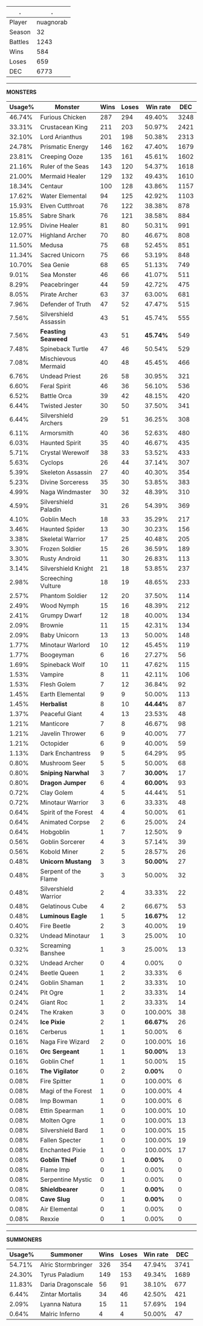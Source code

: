 .|.
|-|-
Player|nuagnorab
Season|32
Battles|1243
Wins|584
Loses|659
DEC|6773

---
**MONSTERS**

Usage%|Monster|Wins|Loses|Win rate|DEC|
-|-|-|-|-|-|
46.74%|Furious Chicken|287|294|49.40%|3248|
33.31%|Crustacean King|211|203|50.97%|2421|
32.10%|Lord Arianthus|201|198|50.38%|2313|
24.78%|Prismatic Energy|146|162|47.40%|1679|
23.81%|Creeping Ooze|135|161|45.61%|1602|
21.16%|Ruler of the Seas|143|120|54.37%|1618|
21.00%|Mermaid Healer|129|132|49.43%|1610|
18.34%|Centaur|100|128|43.86%|1157|
17.62%|Water Elemental|94|125|42.92%|1103|
15.93%|Elven Cutthroat|76|122|38.38%|878|
15.85%|Sabre Shark|76|121|38.58%|884|
12.95%|Divine Healer|81|80|50.31%|991|
12.07%|Highland Archer|70|80|46.67%|808|
11.50%|Medusa|75|68|52.45%|851|
11.34%|Sacred Unicorn|75|66|53.19%|848|
10.70%|Sea Genie|68|65|51.13%|749|
9.01%|Sea Monster|46|66|41.07%|511|
8.29%|Peacebringer|44|59|42.72%|475|
8.05%|Pirate Archer|63|37|63.00%|681|
7.96%|Defender of Truth|47|52|47.47%|515|
7.56%|Silvershield Assassin|43|51|45.74%|555|
7.56%|**Feasting Seaweed**|43|51|**45.74%**|549|
7.48%|Spineback Turtle|47|46|50.54%|529|
7.08%|Mischievous Mermaid|40|48|45.45%|466|
6.76%|Undead Priest|26|58|30.95%|321|
6.60%|Feral Spirit|46|36|56.10%|536|
6.52%|Battle Orca|39|42|48.15%|420|
6.44%|Twisted Jester|30|50|37.50%|341|
6.44%|Silvershield Archers|29|51|36.25%|308|
6.11%|Armorsmith|40|36|52.63%|480|
6.03%|Haunted Spirit|35|40|46.67%|435|
5.71%|Crystal Werewolf|38|33|53.52%|433|
5.63%|Cyclops|26|44|37.14%|307|
5.39%|Skeleton Assassin|27|40|40.30%|354|
5.23%|Divine Sorceress|35|30|53.85%|383|
4.99%|Naga Windmaster|30|32|48.39%|310|
4.59%|Silvershield Paladin|31|26|54.39%|369|
4.10%|Goblin Mech|18|33|35.29%|217|
3.46%|Haunted Spider|13|30|30.23%|156|
3.38%|Skeletal Warrior|17|25|40.48%|205|
3.30%|Frozen Soldier|15|26|36.59%|189|
3.30%|Rusty Android|11|30|26.83%|113|
3.14%|Silvershield Knight|21|18|53.85%|237|
2.98%|Screeching Vulture|18|19|48.65%|233|
2.57%|Phantom Soldier|12|20|37.50%|114|
2.49%|Wood Nymph|15|16|48.39%|212|
2.41%|Grumpy Dwarf|12|18|40.00%|134|
2.09%|Brownie|11|15|42.31%|134|
2.09%|Baby Unicorn|13|13|50.00%|148|
1.77%|Minotaur Warlord|10|12|45.45%|119|
1.77%|Boogeyman|6|16|27.27%|56|
1.69%|Spineback Wolf|10|11|47.62%|115|
1.53%|Vampire|8|11|42.11%|106|
1.53%|Flesh Golem|7|12|36.84%|92|
1.45%|Earth Elemental|9|9|50.00%|113|
1.45%|**Herbalist**|8|10|**44.44%**|87|
1.37%|Peaceful Giant|4|13|23.53%|48|
1.21%|Manticore|7|8|46.67%|98|
1.21%|Javelin Thrower|6|9|40.00%|77|
1.21%|Octopider|6|9|40.00%|59|
1.13%|Dark Enchantress|9|5|64.29%|95|
0.80%|Mushroom Seer|5|5|50.00%|68|
0.80%|**Sniping Narwhal**|3|7|**30.00%**|17|
0.80%|**Dragon Jumper**|6|4|**60.00%**|93|
0.72%|Clay Golem|4|5|44.44%|51|
0.72%|Minotaur Warrior|3|6|33.33%|48|
0.64%|Spirit of the Forest|4|4|50.00%|61|
0.64%|Animated Corpse|2|6|25.00%|24|
0.64%|Hobgoblin|1|7|12.50%|9|
0.56%|Goblin Sorcerer|4|3|57.14%|39|
0.56%|Kobold Miner|2|5|28.57%|26|
0.48%|**Unicorn Mustang**|3|3|**50.00%**|27|
0.48%|Serpent of the Flame|3|3|50.00%|32|
0.48%|Silvershield Warrior|2|4|33.33%|22|
0.48%|Gelatinous Cube|4|2|66.67%|53|
0.48%|**Luminous Eagle**|1|5|**16.67%**|12|
0.40%|Fire Beetle|2|3|40.00%|19|
0.32%|Undead Minotaur|1|3|25.00%|10|
0.32%|Screaming Banshee|1|3|25.00%|13|
0.32%|Undead Archer|0|4|0.00%|0|
0.24%|Beetle Queen|1|2|33.33%|6|
0.24%|Goblin Shaman|1|2|33.33%|10|
0.24%|Pit Ogre|1|2|33.33%|14|
0.24%|Giant Roc|1|2|33.33%|14|
0.24%|The Kraken|3|0|100.00%|38|
0.24%|**Ice Pixie**|2|1|**66.67%**|26|
0.16%|Cerberus|1|1|50.00%|6|
0.16%|Naga Fire Wizard|2|0|100.00%|16|
0.16%|**Orc Sergeant**|1|1|**50.00%**|13|
0.16%|Goblin Chef|1|1|50.00%|15|
0.16%|**The Vigilator**|0|2|**0.00%**|0|
0.08%|Fire Spitter|1|0|100.00%|6|
0.08%|Magi of the Forest|1|0|100.00%|4|
0.08%|Imp Bowman|1|0|100.00%|6|
0.08%|Ettin Spearman|1|0|100.00%|10|
0.08%|Molten Ogre|1|0|100.00%|13|
0.08%|Silvershield Bard|1|0|100.00%|15|
0.08%|Fallen Specter|1|0|100.00%|19|
0.08%|Enchanted Pixie|1|0|100.00%|17|
0.08%|**Goblin Thief**|0|1|**0.00%**|0|
0.08%|Flame Imp|0|1|0.00%|0|
0.08%|Serpentine Mystic|0|1|0.00%|0|
0.08%|**Shieldbearer**|0|1|**0.00%**|0|
0.08%|**Cave Slug**|0|1|**0.00%**|0|
0.08%|Air Elemental|0|1|0.00%|0|
0.08%|Rexxie|0|1|0.00%|0|

---
**SUMMONERS**

Usage%|Summoner|Wins|Loses|Win rate|DEC|
-|-|-|-|-|-|
54.71%|Alric Stormbringer|326|354|47.94%|3741|
24.30%|Tyrus Paladium|149|153|49.34%|1689|
11.83%|Daria Dragonscale|56|91|38.10%|677|
6.44%|Zintar Mortalis|34|46|42.50%|421|
2.09%|Lyanna Natura|15|11|57.69%|194|
0.64%|Malric Inferno|4|4|50.00%|47|

